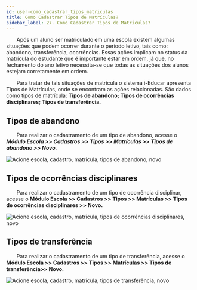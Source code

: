 ```yaml
---
id: user-como_cadastrar_tipos_matriculas
title: Como Cadastrar Tipos de Matrículas?
sidebar_label: 27. Como Cadastrar Tipos de Matrículas?
---
```


&nbsp;&nbsp;&nbsp;&nbsp;&nbsp;&nbsp;&nbsp;Após um aluno ser matriculado em uma escola existem algumas situações que podem ocorrer durante o período letivo, tais como: abandono, transferência, ocorrências. Essas ações implicam no status da matrícula do estudante que é importante estar em ordem, já que, no fechamento do ano letivo necessita-se que todas as situações dos alunos estejam corretamente em ordem.

&nbsp;&nbsp;&nbsp;&nbsp;&nbsp;&nbsp;&nbsp;Para tratar de tais situações de matrícula o sistema i-Educar apresenta Tipos de Matrículas, onde se encontram as ações relacionadas. São dados como tipos de matrícula: **Tipos de abandono; Tipos de ocorrências disciplinares; Tipos de transferência.**


## Tipos de abandono

&nbsp;&nbsp;&nbsp;&nbsp;&nbsp;&nbsp;&nbsp;Para realizar o cadastramento de um tipo de abandono, acesse o ***Módulo Escola >> Cadastros >> Tipos >> Matrículas >> Tipos de abandono >> Novo.***

![Acione escola, cadastro, matricula, tipos de abandono, novo](/img/treinamento_gifs/cadastrar_tipo_abandono.gif)

## Tipos de ocorrências disciplinares

&nbsp;&nbsp;&nbsp;&nbsp;&nbsp;&nbsp;&nbsp;Para realizar o cadastramento de um tipo de ocorrência disciplinar, acesse o **Módulo Escola >> Cadastros >> Tipos >> Matrículas >> Tipos de ocorrências disciplinares >> Novo.**

![Acione escola, cadastro, matricula, tipos de ocorrências disciplinares, novo](/img/treinamento_gifs/cadastrar_tipo_abandono.gif)

## Tipos de transferência

&nbsp;&nbsp;&nbsp;&nbsp;&nbsp;&nbsp;&nbsp;Para realizar o cadastramento de um tipo de transferência, acesse o **Módulo Escola >> Cadastros >> Tipos >> Matrículas >> Tipos de transferência>> Novo.**

![Acione escola, cadastro, matricula, tipos de transferência, novo](/img/treinamento_gifs/cadastrar_tipo_transferencia.gif)